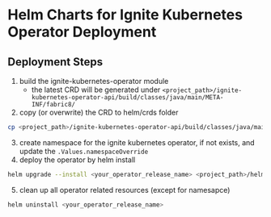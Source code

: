 # Helm Charts for Ignite Kubernetes Operator Deployment

## Deployment Steps
1. build the ignite-kubernetes-operator module
   - the latest CRD will be generated under `<project_path>/ignite-kubernetes-operator-api/build/classes/java/main/META-INF/fabric8/`
2. copy (or overwrite) the CRD to helm/crds folder
```bash
cp <project_path>/ignite-kubernetes-operator-api/build/classes/java/main/META-INF/fabric8/igniteresources.com.yyc-v1.yml <project_path>/helm/crds
```
3. create namespace for the ignite kubernetes operator, if not exists, and update the `.Values.namespaceOverride`
4. deploy the operator by helm install
```bash
helm upgrade --install <your_operator_release_name> <project_path>/helm
```
5. clean up all operator related resources (except for namesapce)
```bash
helm uninstall <your_operator_release_name>
```